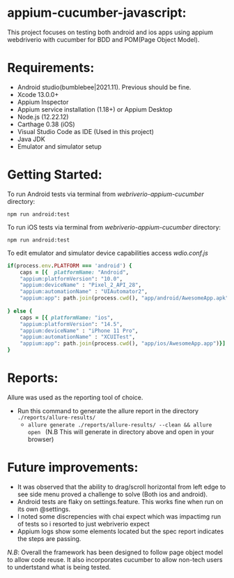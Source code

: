 # appium-cucumber-javascript:
This project focuses on testing both android and ios apps using appium webdriverio with cucumber for BDD and POM(Page Object Model).

# Requirements:
- Android studio(bumblebee|2021.11). Previous should be fine.
- Xcode 13.0.0+
- Appium Inspector
- Appium service installation (1.18+) or Appium Desktop
- Node.js (12.22.12)
- Carthage 0.38 (iOS)
- Visual Studio Code as IDE (Used in this project) 
- Java JDK
- Emulator and simulator setup

# Getting Started:

To run Android tests via terminal from *webriverio-appium-cucumber* directory:  

  `npm run android:test`
  
To run iOS tests via terminal from *webriverio-appium-cucumber* directory:

  `npm run android:test`

To edit emulator and simulator device capabilities access *wdio.conf.js*

```ruby
if(process.env.PLATFORM === 'android') {
    caps = [{  platformName: "Android",
    "appium:platformVersion": "10.0",
    "appium:deviceName" : "Pixel_2_API_28",
    "appium:automationName" : "UIAutomator2",
    "appium:app": path.join(process.cwd(), "app/android/AwesomeApp.apk") }]
  
} else {
    caps = [{ platformName: "ios",
    "appium:platformVersion": "14.5",
    "appium:deviceName" : "iPhone 11 Pro",
    "appium:automationName" : "XCUITest",
    "appium:app": path.join(process.cwd(), "app/ios/AwesomeApp.app")}]
}
```

# Reports:

Allure was used as the reporting tool of choice.

  - Run this command to generate the allure report in the directory  `./reports/allure-results/ `
     - `allure generate ./reports/allure-results/ --clean && allure open `  (N.B This will generate in directory above and open in your browser)


# Future improvements:

- It was observed that the ability to drag/scroll horizontal from left edge to see side menu proved a challenge to solve (Both ios and android).
- Android tests are flaky on settings.feature. This works fine when run on its own @settings.
- I noted some discrepencies with chai expect which was impactimg run of tests so i resorted to just webriverio expect
- Appium logs show some elements located but the spec report indicates the steps are passing.

*N.B*: Overall the framework has been designed to follow page object model to allow code reuse. It also incorporates cucumber to allow non-tech users to undertstand what is being tested.
